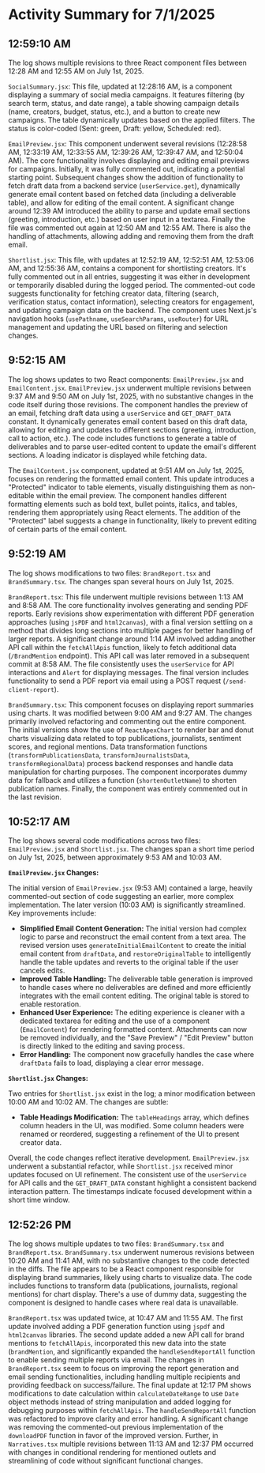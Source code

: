 # Activity Summary for 7/1/2025

## 12:59:10 AM
The log shows multiple revisions to three React component files between 12:28 AM and 12:55 AM on July 1st, 2025.

`SocialSummary.jsx`: This file, updated at 12:28:16 AM,  is a component displaying a summary of social media campaigns. It features filtering (by search term, status, and date range),  a table showing campaign details (name, creators, budget, status, etc.), and a button to create new campaigns. The table dynamically updates based on the applied filters.  The status is color-coded (Sent: green, Draft: yellow, Scheduled: red).

`EmailPreview.jsx`: This component underwent several revisions (12:28:58 AM, 12:33:19 AM, 12:33:55 AM, 12:39:26 AM, 12:39:47 AM, and 12:50:04 AM).  The core functionality involves displaying and editing email previews for campaigns. Initially, it was fully commented out, indicating a potential starting point.  Subsequent changes show the addition of functionality to fetch draft data from a backend service (`userService.get`), dynamically generate email content based on fetched data (including a deliverable table), and allow for editing of the email content.  A significant change around 12:39 AM introduced the ability to parse and update email sections (greeting, introduction, etc.) based on user input in a textarea. Finally the file was commented out again at 12:50 AM and 12:55 AM. There is also the handling of attachments, allowing adding and removing them from the draft email.

`Shortlist.jsx`: This file, with updates at 12:52:19 AM, 12:52:51 AM, 12:53:06 AM, and 12:55:36 AM, contains a component for shortlisting creators.  It's fully commented out in all entries, suggesting it was either in development or temporarily disabled during the logged period. The commented-out code suggests functionality for fetching creator data, filtering (search, verification status, contact information), selecting creators for engagement, and updating campaign data on the backend.  The component uses Next.js's navigation hooks (`usePathname`, `useSearchParams`, `useRouter`) for URL management and updating the URL based on filtering and selection changes.


## 9:52:15 AM
The log shows updates to two React components: `EmailPreview.jsx` and `EmailContent.jsx`.  `EmailPreview.jsx` underwent multiple revisions between 9:37 AM and 9:50 AM on July 1st, 2025, with no substantive changes in the code itself during those revisions. The component handles the preview of an email, fetching draft data using a `userService` and `GET_DRAFT_DATA` constant. It dynamically generates email content based on this draft data, allowing for editing and updates to different sections (greeting, introduction, call to action, etc.).  The code includes functions to generate a table of deliverables and to parse user-edited content to update the email's different sections. A loading indicator is displayed while fetching data.

The `EmailContent.jsx` component, updated at 9:51 AM on July 1st, 2025, focuses on rendering the formatted email content.  This update introduces a "Protected" indicator to table elements, visually distinguishing them as non-editable within the email preview. The component handles different formatting elements such as bold text, bullet points, italics, and tables, rendering them appropriately using React elements.  The addition of the "Protected" label suggests a change in functionality, likely to prevent editing of certain parts of the email content.


## 9:52:19 AM
The log shows modifications to two files: `BrandReport.tsx` and `BrandSummary.tsx`.  The changes span several hours on July 1st, 2025.

`BrandReport.tsx`: This file underwent multiple revisions between 1:13 AM and 8:58 AM. The core functionality involves generating and sending PDF reports.  Early revisions show experimentation with different PDF generation approaches (using `jsPDF` and `html2canvas`), with a final version settling on a method that divides long sections into multiple pages for better handling of larger reports.  A significant change around 1:14 AM involved adding another API call within the `fetchAllApis` function, likely to fetch additional data (`/BrandMention` endpoint). This API call was later removed in a subsequent commit at 8:58 AM.  The file consistently uses the `userService` for API interactions and `Alert` for displaying messages. The final version includes functionality to send a PDF report via email using a POST request (`/send-client-report`).


`BrandSummary.tsx`: This component focuses on displaying report summaries using charts.  It was modified between 9:00 AM and 9:27 AM. The changes primarily involved refactoring and commenting out the entire component. The initial versions show the use of `ReactApexChart` to render bar and donut charts visualizing data related to top publications, journalists, sentiment scores, and regional mentions.  Data transformation functions (`transformPublicationsData`, `transformJournalistsData`, `transformRegionalData`) process backend responses and handle data manipulation for charting purposes. The component incorporates dummy data for fallback and utilizes a function (`shortenOutletName`) to shorten publication names. Finally, the component was entirely commented out in the last revision.


## 10:52:17 AM
The log shows several code modifications across two files: `EmailPreview.jsx` and `Shortlist.jsx`.  The changes span a short time period on July 1st, 2025, between approximately 9:53 AM and 10:03 AM.

**`EmailPreview.jsx` Changes:**

The initial version of `EmailPreview.jsx` (9:53 AM) contained a large, heavily commented-out section of code suggesting an earlier, more complex implementation.  The later version (10:03 AM) is significantly streamlined.  Key improvements include:

* **Simplified Email Content Generation:** The initial version had complex logic to parse and reconstruct the email content from a text area. The revised version uses `generateInitialEmailContent` to create the initial email content from `draftData`, and `restoreOriginalTable` to intelligently handle the table updates and reverts to the original table if the user cancels edits.
* **Improved Table Handling:** The deliverable table generation is improved to handle cases where no deliverables are defined and more efficiently integrates with the email content editing.  The original table is stored to enable restoration.
* **Enhanced User Experience:** The editing experience is cleaner with a dedicated textarea for editing and the use of a component (`EmailContent`) for rendering formatted content.  Attachments can now be removed individually, and the "Save Preview" / "Edit Preview" button is directly linked to the editing and saving process.
* **Error Handling:** The component now gracefully handles the case where `draftData` fails to load, displaying a clear error message.

**`Shortlist.jsx` Changes:**

Two entries for `Shortlist.jsx` exist in the log; a minor modification between 10:00 AM and 10:02 AM. The changes are subtle:  

* **Table Headings Modification:** The `tableHeadings` array, which defines column headers in the UI, was modified. Some column headers were renamed or reordered,  suggesting a refinement of the UI to present creator data.


Overall, the code changes reflect iterative development.  `EmailPreview.jsx` underwent a substantial refactor, while `Shortlist.jsx` received minor updates focused on UI refinement. The consistent use of the `userService` for API calls and the `GET_DRAFT_DATA` constant highlight a consistent backend interaction pattern.  The timestamps indicate focused development within a short time window.


## 12:52:26 PM
The log shows multiple updates to two files: `BrandSummary.tsx` and `BrandReport.tsx`.  `BrandSummary.tsx` underwent numerous revisions between 10:20 AM and 11:41 AM,  with no substantive changes to the code detected in the diffs. The file appears to be a React component responsible for displaying brand summaries, likely using charts to visualize data.  The code includes functions to transform data (publications, journalists, regional mentions) for chart display. There's a use of dummy data, suggesting the component is designed to handle cases where real data is unavailable.

`BrandReport.tsx` was updated twice, at 10:47 AM and 11:55 AM. The first update involved adding a PDF generation function using `jspdf` and `html2canvas` libraries. The second update added a new API call for brand mentions to `fetchAllApis`, incorporated this new data into the state (`brandMention`, and  significantly expanded the  `handleSendReportAll` function to enable sending multiple reports via email.  The changes in `BrandReport.tsx` seem to focus on improving the report generation and email sending functionalities, including handling multiple recipients and providing feedback on success/failure.  The final update at 12:17 PM shows modifications to date calculation within `calculateDateRange` to use `Date` object methods instead of string manipulation and added logging for debugging purposes within `fetchAllApis`.  The `handleSendReportAll` function was refactored to improve clarity and error handling.  A significant change was removing the commented-out previous implementation of the `downloadPDF` function in favor of the improved version.  Further,  in `Narratives.tsx` multiple revisions between 11:13 AM and 12:37 PM occurred with changes in conditional rendering for mentioned outlets and streamlining of code without significant functional changes.
